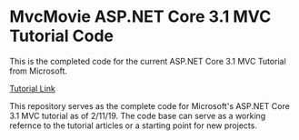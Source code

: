 ﻿# MvcMovie ASP.NET Core 3.1 MVC Tutorial Code

This is the completed code for the current ASP.NET Core 3.1 MVC Tutorial from Microsoft.

[Tutorial Link](https://docs.microsoft.com/en-us/aspnet/core/tutorials/first-mvc-app/?view=aspnetcore-3.1)

This repository serves as the complete code for Microsoft's ASP.NET Core 3.1  MVC tutorial as of 2/11/19.  The code base can serve as a working refernce to the tutorial articles or a starting point for new projects.